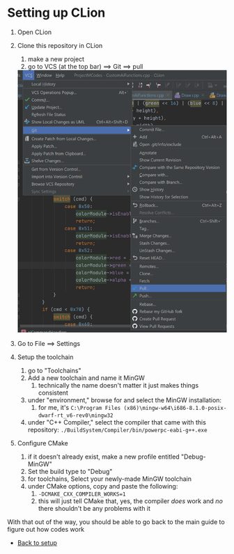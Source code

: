 # Setting up CLion

1. Open CLion
2. Clone this repository in CLion 
   1. make a new project
   2. go to VCS (at the top bar) ==> Git ==> pull
    <img src="..\README_Resources\VCS_Pull_Path.png" alt="VCS Pull Path"  />

3. Go to File ==> Settings
4. Setup the toolchain
   1. go to "Toolchains"
   2. Add a new toolchain and name it MinGW
      1. technically the name doesn't matter it just makes things consistent
   3. under "environment," browse for and select the MinGW installation:
      1. for me, it's `C:\Program Files (x86)\mingw-w64\i686-8.1.0-posix-dwarf-rt_v6-rev0\mingw32`
   4. under "C++ Compiler," select the compiler that came with this repository: `./BuildSystem/Compiler/bin/powerpc-eabi-g++.exe`
5. Configure CMake
   1. if it doesn't already exist, make a new profile entitled "Debug-MinGW"
   2. Set the build type to "Debug"   
   3. for toolchains, Select your newly-made MinGW toolchain 
   4. under CMake options, copy and paste the following:
      1. `-DCMAKE_CXX_COMPILER_WORKS=1`
      2. this will just tell CMake that, yes, the compiler *does* work and *no* there shouldn't be any problems with it

With that out of the way, you should be able to go back to the main guide to figure out how codes work

- [Back to setup](../README.md)
